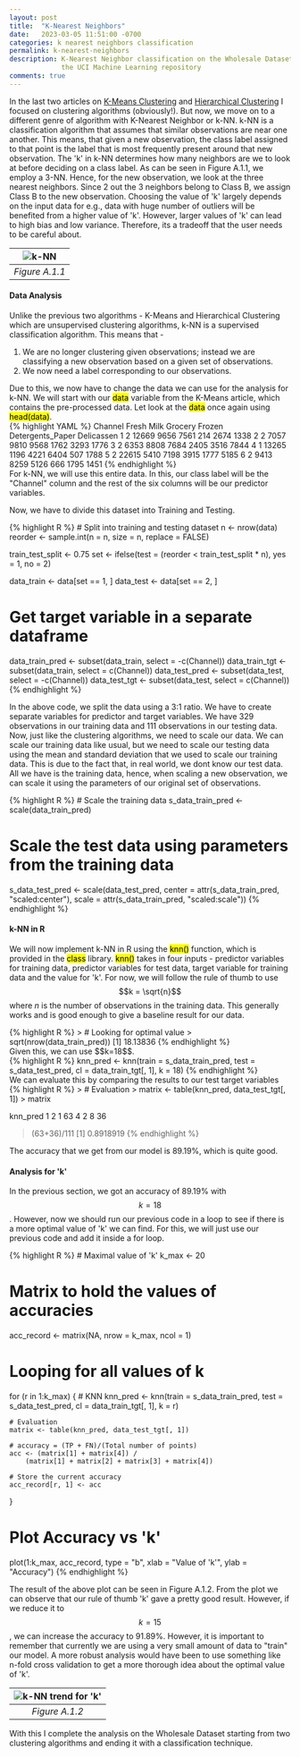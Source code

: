 ```yaml
---
layout: post
title:  "K-Nearest Neighbors"
date:   2023-03-05 11:51:00 -0700
categories: k nearest neighbors classification
permalink: k-nearest-neighbors
description: K-Nearest Neighbor classification on the Wholesale Dataset from 
             the UCI Machine Learning repository
comments: true
---
```


In the last two articles on 
[K-Means Clustering](https://subclassy.github.io/kmeans-clustering) and 
[Hierarchical Clustering](https://subclassy.github.io/hierarchical-clustering) 
I focused on clustering algorithms (obviously!). But now, we move on to a 
different genre of algorithm with K-Nearest Neighbor or 
k-NN. k-NN is a classification algorithm that assumes that similar observations
are near one another. This means, that given a new observation, the class label
assigned to that point is the label that is most frequently present around that
new observation. The 'k' in k-NN determines how many neighbors are we to look at
before deciding on a class label. As can be seen in Figure A.1.1, we employ a 
3-NN. Hence, for the new observation, we look at the three nearest neighbors. 
Since 2 out the 3 neighbors belong to Class B, we assign Class B to the new 
observation. Choosing the value of 'k' largely depends on the input data for 
e.g., data with huge number of outliers will be benefited from a higher value 
of 'k'. However, larger values of 'k' can lead to high bias and low variance. 
Therefore, its a tradeoff that the user needs to be careful about.

| ![k-NN](../assets/images/knn/knn-ibm.png "Figure A.1.1") | 
|:--:| 
| *Figure A.1.1* |

#### Data Analysis
Unlike the previous two algorithms - K-Means and Hierarchical Clustering 
which are unsupervised clustering algorithms, k-NN is a supervised 
classification algorithm. This means that -
<ol>
  <li> We are no longer clustering given observations; instead we are classifying
  a new observation based on a given set of observations. </li>
  <li> We now need a label corresponding to our observations. </li>
</ol>
Due to this, we now have to change the data we can use for the analysis for k-NN.
We will start with our <mark>data</mark> variable from the K-Means article, which contains
the pre-processed data. Let look at the <mark>data</mark> once again using <mark>head(data)</mark>.

<div class="overflow-table">
{% highlight YAML %}
  Channel Fresh Milk Grocery Frozen Detergents_Paper Delicassen
1       2 12669 9656    7561    214             2674       1338
2       2  7057 9810    9568   1762             3293       1776
3       2  6353 8808    7684   2405             3516       7844
4       1 13265 1196    4221   6404              507       1788
5       2 22615 5410    7198   3915             1777       5185
6       2  9413 8259    5126    666             1795       1451
{% endhighlight %}
</div>
For k-NN, we will use this entire data. In this, our class label will be the
"Channel" column and the rest of the six columns will be our predictor variables.


Now, we have to divide this dataset into Training and Testing.

<div class="overflow-table custom-highlight">
{% highlight R %}
# Split into training and testing dataset
n <- nrow(data)
reorder <- sample.int(n = n, size = n, replace = FALSE)

train_test_split <- 0.75
set <- ifelse(test = (reorder < train_test_split * n), yes = 1, no = 2)

data_train <- data[set == 1, ]
data_test <- data[set == 2, ]

# Get target variable in a separate dataframe
data_train_pred <- subset(data_train, select = -c(Channel))
data_train_tgt <- subset(data_train, select = c(Channel))
data_test_pred <- subset(data_test, select = -c(Channel))
data_test_tgt <- subset(data_test, select = c(Channel))
{% endhighlight %}
</div>

In the above code, we split the data using a 3:1 ratio. We have to create separate
variables for predictor and target variables. We have 329 observations
in our training data and 111 observations in our testing data. Now, just like
the clustering algorithms, we need to scale our data. We can scale our training 
data like usual, but we need to scale our testing data using the mean and 
standard deviation that we used to scale our training data. This is due to the fact that, in 
real world, we dont know our test data. All we have is the training data, hence,
when scaling a new observation, we can scale it using the parameters of our 
original set of observations.

<div class="overflow-table custom-highlight">
{% highlight R %}
# Scale the training data
s_data_train_pred <- scale(data_train_pred)

# Scale the test data using parameters from the training data
s_data_test_pred <- scale(data_test_pred,
                        center = attr(s_data_train_pred, 
                                        "scaled:center"),
                        scale = attr(s_data_train_pred, 
                                        "scaled:scale"))
{% endhighlight %}
</div>

#### k-NN in R
We will now implement k-NN in R using the <mark>knn()</mark> function, which is 
provided in the <mark>class</mark> library. <mark>knn()</mark> takes in four inputs - 
predictor variables for training data, predictor variables for test data, target
variable for training data and the value for 'k'. For now, we will follow the 
rule of thumb to use $$k = \sqrt{n}$$ where *n* is the number of observations in the
training data. This generally works and is good enough to give a baseline result
for our data.
<div class="overflow-table">
{% highlight R %}
> # Looking for optimal value
> sqrt(nrow(data_train_pred))
[1] 18.13836
{% endhighlight %}
</div>
Given this, we can use $$k=18$$.
<div class="overflow-table custom-highlight">
{% highlight R %}
knn_pred <- knn(train = s_data_train_pred,
                test = s_data_test_pred,
                cl = data_train_tgt[, 1],
                k = 18)
{% endhighlight %}
</div>
We can evaluate this by comparing the results to our test target variables
<div class="overflow-table  ">
{% highlight R %}
> # Evaluation
> matrix <- table(knn_pred, data_test_tgt[, 1])
> matrix

knn_pred  1  2
        1 63  4
        2  8 36
> (63+36)/111
[1] 0.8918919
{% endhighlight %}
</div>
The accuracy that we get from our model is 89.19%, which is quite good.

#### Analysis for 'k'
In the previous section, we got an accuracy of 89.19% with $$k=18$$. However, now we should
run our previous code in a loop to see if there is a more optimal value of 'k'
we can find. For this, we will just use our previous code and add it inside a for loop.
<div class="overflow-table custom-highlight">
{% highlight R %}
# Maximal value of 'k'
k_max <- 20

# Matrix to hold the values of accuracies
acc_record <- matrix(NA, nrow = k_max, ncol = 1)

# Looping for all values of k
for (r in 1:k_max) {
    # KNN
    knn_pred <- knn(train = s_data_train_pred,
                    test = s_data_test_pred,
                    cl = data_train_tgt[, 1],
                    k = r)

    # Evaluation
    matrix <- table(knn_pred, data_test_tgt[, 1])

    # accuracy = (TP + FN)/(Total number of points)
    acc <- (matrix[1] + matrix[4]) /
        (matrix[1] + matrix[2] + matrix[3] + matrix[4])

    # Store the current accuracy
    acc_record[r, 1] <- acc
}

# Plot Accuracy vs 'k'
plot(1:k_max, acc_record, type = "b",
    xlab = "Value of 'k'",
    ylab = "Accuracy") 
{% endhighlight %}
</div>

The result of the above plot can be seen in Figure A.1.2. From the plot we can
observe that our rule of thumb 'k' gave a pretty good result. However, if we reduce it to
$$k=15$$, we can increase the accuracy to 91.89%. However, it is important to 
remember that currently we are using a very small amount of data to "train" 
our model. A more robust analysis would have been to use something like n-fold
cross validation to get a more thorough idea about the optimal value of 'k'.

| ![k-NN trend for 'k'](../assets/images/knn/knn_accuracy.png "Figure A.1.2") | 
|:--:| 
| *Figure A.1.2* |

With this I complete the analysis on the Wholesale Dataset starting from two 
clustering algorithms and ending it with a classification technique.